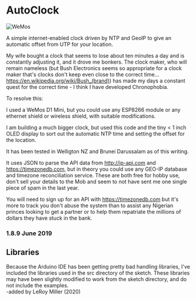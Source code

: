 # AutoClock


![WeMos](https://github.com/myk3y/AutoClock/blob/master/Screen%20Shot%202018-01-27%20at%207.47.28%20PM.png)

A simple internet-enabled clock driven by NTP and GeoIP to give an automatic offset from UTP for your location.

My wife bought a clock that seems to lose about ten minutes a day and is constantly adjusting it, and it drove me bonkers. The clock maker, who will remain nameless (but Bush Electronics seems so appropriate for a clock maker that's clocks don't keep even close to the correct time... https://en.wikipedia.org/wiki/Bush_(brand)) has made my days a constant quest for the correct time - I think I have developed Chronophobia.

To resolve this:

I used a WeMos D1 Mini, but you could use any ESP8266 module or any ethernet shield or wireless shield, with suitable modifications.

I am building a much bigger clock, but used this code and the tiny < 1 inch OLED display to sort out the automatic NTP time and setting the offset for the location.

It has been tested in Welligton NZ and Brunei Darussalam as of this writing.

It uses JSON to parse the API data from http://ip-api.com and https://timezonedb.com, but in theory you could use any
GEO-IP database and timezone reconciliation service. These are both free for hobby use, don't sell your details to 
the Mob and seem to not have sent me one single piece of spam in the last year. 

You will need to sign up for an API with https://timezonedb.com but it's more to track you don't abuse the system than 
to assist any Nigerian princes looking to get a partner or to help them repatriate the millions of dollars they have stuck
in the bank.

### 1.8.9 June 2019

## Libraries
 
Because the Arduino IDE has been getting pretty bad handling libraries, I've included the libraries used in the src directory of the sketch. These libraries may have been slightly modified to work from the sketch directory, and do not include the examples.  
-added by LeRoy Miller (2020)  

